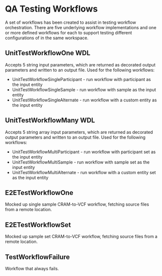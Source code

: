 # QA Testing Workflows
A set of workflows has been created to assist in testing workflow orchestration.
There are five underlying workflow implementations and one or more defined workflows
for each to support testing different configurations of in the same workspace.


## UnitTestWorkflowOne WDL
Accepts 5 string input parameters, which are returned as decorated output parameters and written
to an output file.  Used for the following workflows:
* UnitTestWorkflowSingleParticipant - run workflow with participant as the input entity
* UnitTestWorkflowSingleSample - run workflow with sample as the input entity
* UnitTestWorkflowSingleAlternate - run workflow with a custom entity as the input entity

## UnitTestWorkflowMany WDL
Accepts 5 string array input parameters, which are returned as decorated output parameters and written
to an output file.  Used for the following workflows:
* UnitTestWorkflowMultiParticipant - run workflow with participant set as the input entity
* UnitTestWorkflowMultiSample - run workflow with sample set as the input entity
* UnitTestWorkflowMultiAlternate - run workflow with a custom entity set as the input entity


## E2ETestWorkflowOne
Mocked up single sample CRAM-to-VCF workflow, fetching source files from a remote location.

## E2ETestWorkflowSet
Mocked up sample set CRAM-to-VCF workflow, fetching source files from a remote location.

## TestWorkflowFailure
Workflow that always fails.